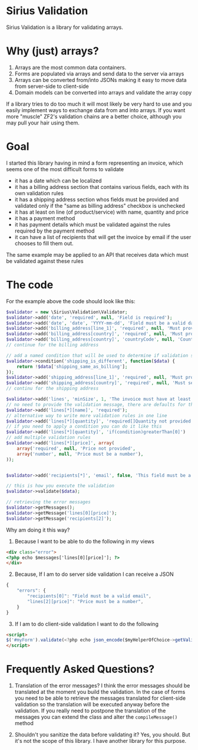 Sirius Validation
===============

Sirius Validation is a library for validating arrays.

Why (just) arrays?
============
1. Arrays are the most common data containers. 
2. Forms are populated via arrays and send data to the server via arrays
3. Arrays can be converted from/into JSONs making it easy to move data from server-side to client-side
4. Domain models can be converted into arrays and validate the array copy

If a library tries to do too much it will most likely be very hard to use and you easily implement ways to exchange data from and into arrays.
If you want more "muscle" ZF2's validation chains are a better choice, although you may pull your hair using them.

Goal
============
I started this library having in mind a form representing an invoice, which seems one of the most difficult forms to validate
- it has a date which can be localized
- it has a billing address section that contains various fields, each with its own validation rules
- it has a shipping address section whos fields must be provided and validated only if the "same as billing address" checkbox is unchecked
- it has at least on line (of product/service) with name, quantity and price
- it has a payment method
- it has payment details which must be validated against the rules required by the payment method
- it can have a list of recipients that will get the invoice by email if the user chooses to fill them out.

The same example may be applied to an API that receives data which must be validated against these rules

The code
============
For the example above the code should look like this:

```php
$validator = new \Sirius\Validation\Validator;
$validator->add('date', 'required', null, 'Field is required');
$validator->add('date', 'date', 'YYYY-mm-dd', 'Field must be a valid date formated as YYYY-mm-dd (eg: 2013-07-12)');
$validator->add('billing_address[line_1]', 'required', null, 'Must provide the billing address');
$validator->add('billing_address[country]', 'required', null, 'Must provide the country of the billing address');
$validator->add('billing_address[country]', 'countryCode', null, 'Country is not valid');
// continue for the billing address

// add a named condition that will be used to determine if validation should take place 
$validator->condition('shipping_is_different', function($data) {
	return !$data['shipping_same_as_billing'];
});
$validator->add('shipping_address[line_1]', 'required', null, 'Must provide the shipping address', 'shipping_is_different');
$validator->add('shipping_address[country]', 'required', null, 'Must select the country for the shipping address', 'shipping_is_different');
// continu for the shipping address

$validator->add('lines', 'minSize', 1, 'The invoice must have at least one line.');
// no need to provide the validation message, there are defaults for that
$validator->add('lines[*][name]', 'required');
// alternative way to write more validation rules in one line
$validator->add('lines[*][quantity]', 'required[]Quantity not provided | number[]Quantity must be a number | greaterThan[0]Quantity must be greater than zero');
// if you need to apply a condition you can do it like this
$validator->add('lines[*][quantity]', 'if(condition)greaterThan[0]')
// add multiple validation rules
$validator->add('lines[*][price]', array(
	array('required', null, 'Price not provided',
	array('number', null, 'Price must be a number'),
));


$validator->add('recipients[*]', 'email', false, 'This field must be a valid email');

// this is how you execute the validation
$validator->validate($data);

// retrieving the error messages
$validator->getMessages();
$validator->getMessage('lines[0][price]');
$validator->getMessage('recipients[2]');
```

Why am doing it this way? 

1. Because I want to be able to do the following in my views
```html
<div class="error">
<?php echo $messages['lines[0][price]']; ?>
</div>
```

2. Because, If I am to do server side validation I can receive a JSON
```javascript
{
	"errors": {
		"recipients[0]": "Field must be a valid email",
		"lines[2][price]": "Price must be a number",
	}
}
```

3. If I am to do client-side validation I want to do the following
```html
<script>
$('#myForm').validate(<?php echo json_encode($myHelperOfChoice->getValidationRules($validator)))?>);
</script>
```

Frequently Asked Questions?
=====================
1. Translation of the error messages?
I think the error messages should be translated at the moment you build the validation. In the case of forms you need to be able to retrieve the messages translated for client-side validation so the translation will be executed anyway before the validation.
If you really need to postpone the translation of the messages you can extend the class and alter the <code>compileMessage()</code> method

2. Shouldn't you sanitize the data before validating it?
Yes, you should. But it's not the scope of this library. I have another library for this purpose.